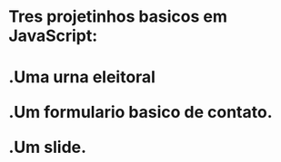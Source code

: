 <h1>Tres projetinhos basicos em JavaScript: <h1>
   <p> .Uma urna eleitoral <p>
   <p> .Um formulario basico de contato. <p>
   <p> .Um slide. <p>
